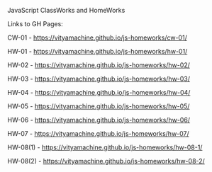 JavaScript ClassWorks and HomeWorks

Links to GH Pages:

CW-01    - https://vityamachine.github.io/js-homeworks/cw-01/

HW-01    - https://vityamachine.github.io/js-homeworks/hw-01/

HW-02    - https://vityamachine.github.io/js-homeworks/hw-02/

HW-03    - https://vityamachine.github.io/js-homeworks/hw-03/

HW-04    - https://vityamachine.github.io/js-homeworks/hw-04/

HW-05    - https://vityamachine.github.io/js-homeworks/hw-05/

HW-06    - https://vityamachine.github.io/js-homeworks/hw-06/

HW-07    - https://vityamachine.github.io/js-homeworks/hw-07/

HW-08(1) - https://vityamachine.github.io/js-homeworks/hw-08-1/

HW-08(2) - https://vityamachine.github.io/js-homeworks/hw-08-2/